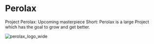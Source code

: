 # Perolax
Project Perolax: Upcoming masterpiece
Short: Perolax is a large Project which has the goal to grow and get better.

![perolax_logo_wide](https://github.com/YBGE/Perolax/assets/140978373/869d8d02-9bea-4af5-98e6-412c36f5c0e4)


